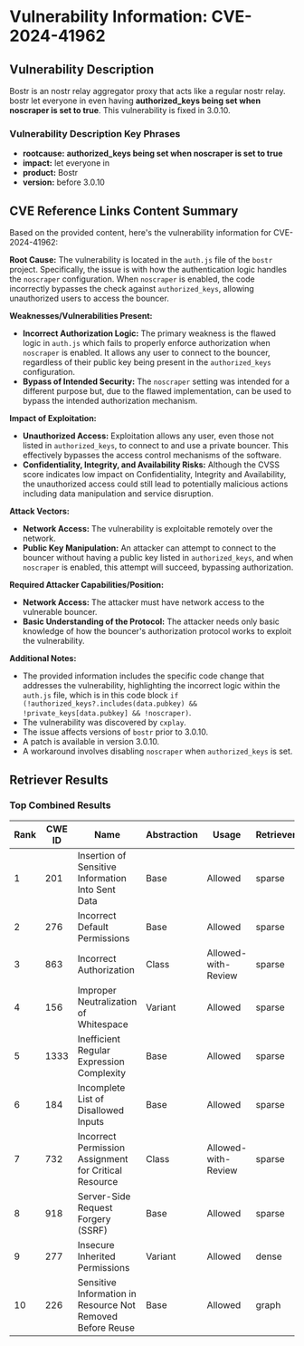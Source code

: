 # Vulnerability Information: CVE-2024-41962

## Vulnerability Description
Bostr is an nostr relay aggregator proxy that acts like a regular nostr relay. bostr let everyone in even having **authorized_keys being set when noscraper is set to true**. This vulnerability is fixed in 3.0.10.

### Vulnerability Description Key Phrases
- **rootcause:** **authorized_keys being set when noscraper is set to true**
- **impact:** let everyone in
- **product:** Bostr
- **version:** before 3.0.10

## CVE Reference Links Content Summary
Based on the provided content, here's the vulnerability information for CVE-2024-41962:

**Root Cause:**
The vulnerability is located in the `auth.js` file of the `bostr` project. Specifically, the issue is with how the authentication logic handles the `noscraper` configuration. When `noscraper` is enabled, the code incorrectly bypasses the check against `authorized_keys`, allowing unauthorized users to access the bouncer.

**Weaknesses/Vulnerabilities Present:**
- **Incorrect Authorization Logic:** The primary weakness is the flawed logic in `auth.js` which fails to properly enforce authorization when `noscraper` is enabled. It allows any user to connect to the bouncer, regardless of their public key being present in the `authorized_keys` configuration.
- **Bypass of Intended Security:** The `noscraper` setting was intended for a different purpose but, due to the flawed implementation, can be used to bypass the intended authorization mechanism.

**Impact of Exploitation:**
- **Unauthorized Access:** Exploitation allows any user, even those not listed in `authorized_keys`, to connect to and use a private bouncer. This effectively bypasses the access control mechanisms of the software.
- **Confidentiality, Integrity, and Availability Risks:** Although the CVSS score indicates low impact on Confidentiality, Integrity and Availability, the unauthorized access could still lead to potentially malicious actions including data manipulation and service disruption.

**Attack Vectors:**
- **Network Access:** The vulnerability is exploitable remotely over the network.
- **Public Key Manipulation:**  An attacker can attempt to connect to the bouncer without having a public key listed in `authorized_keys`, and when `noscraper` is enabled, this attempt will succeed, bypassing authorization.

**Required Attacker Capabilities/Position:**
- **Network Access:** The attacker must have network access to the vulnerable bouncer.
- **Basic Understanding of the Protocol:** The attacker needs only basic knowledge of how the bouncer's authorization protocol works to exploit the vulnerability.

**Additional Notes:**
- The provided information includes the specific code change that addresses the vulnerability, highlighting the incorrect logic within the `auth.js` file, which is in this code block `if (!authorized_keys?.includes(data.pubkey) && !private_keys[data.pubkey] && !noscraper)`.
- The vulnerability was discovered by `cxplay`.
- The issue affects versions of `bostr` prior to 3.0.10.
- A patch is available in version 3.0.10.
- A workaround involves disabling `noscraper` when `authorized_keys` is set.

## Retriever Results

### Top Combined Results

| Rank | CWE ID | Name | Abstraction | Usage  | Retrievers | Individual Scores |
|------|--------|------|-------------|-------|------------|-------------------|
| 1 | 201 | Insertion of Sensitive Information Into Sent Data | Base | Allowed | sparse | 0.231 |
| 2 | 276 | Incorrect Default Permissions | Base | Allowed | sparse | 0.221 |
| 3 | 863 | Incorrect Authorization | Class | Allowed-with-Review | sparse | 0.217 |
| 4 | 156 | Improper Neutralization of Whitespace | Variant | Allowed | sparse | 0.214 |
| 5 | 1333 | Inefficient Regular Expression Complexity | Base | Allowed | sparse | 0.213 |
| 6 | 184 | Incomplete List of Disallowed Inputs | Base | Allowed | sparse | 0.211 |
| 7 | 732 | Incorrect Permission Assignment for Critical Resource | Class | Allowed-with-Review | sparse | 0.211 |
| 8 | 918 | Server-Side Request Forgery (SSRF) | Base | Allowed | sparse | 0.210 |
| 9 | 277 | Insecure Inherited Permissions | Variant | Allowed | dense | 0.369 |
| 10 | 226 | Sensitive Information in Resource Not Removed Before Reuse | Base | Allowed | graph | 0.002 |

